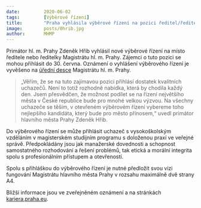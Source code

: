 ```yaml
---
date:         2020-06-02
tags:         [Výběrové řízení]
title:        "Praha vyhlásila výběrové řízení na pozici ředitel/ředitelka Magistrátu hlavního města Prahy"
image: 	      posts/0hrib.jpg
author:       MHMP
---
```


Primátor hl. m. Prahy Zdeněk Hřib vyhlásil nové výběrové řízení na místo ředitele nebo ředitelky Magistrátu hl. m. Prahy.  Zájemci o tuto pozici se mohou přihlásit do 30. června. Oznámení o vyhlášení výběrového řízení je vyvěšeno na [úřední desce](https://www.praha.eu/jnp/cz/o_meste/magistrat/deska/index.html?typ=19&odbor=0&strana=1&stranavel=20) Magistrátu hl. m. Prahy.

>„Věřím, že se na tuto zajímavou pozici přihlásí dostatek kvalitních uchazečů. Není to totiž rozhodně nabídka, která by chodila každý den. Jsem přesvědčen, že možnost podílet se na řízení největšího města v České republice bude pro mnohé velkou výzvou. Na všechny uchazeče se těším, v otevřeném výběrovém řízení vybereme toho nejlepšího kandidáta, který bude pro město přínosem,“ uvedl primátor hlavního města Prahy Zdeněk Hřib.

Do výběrového řízení se může přihlásit uchazeč s vysokoškolským vzděláním v magisterském studijním programu s doloženou praxí ve veřejné správě. Předpokládány jsou jak manažerské dovednosti a schopnost samostatného rozhodování a řešení problémů, tak etická a morální integrita spolu s profesionálním přístupem a otevřeností.

Spolu s přihláškou do výběrového řízení je nutné předložit svou vizi fungování Magistrátu hlavního města Prahy v rozsahu maximálně dvě strany A4.

Bližší informace jsou ve zveřejněném oznámení a na stránkách [kariera.praha.eu](https://www.praha.eu/jnp/cz/o_meste/magistrat/kariera/index.html).
